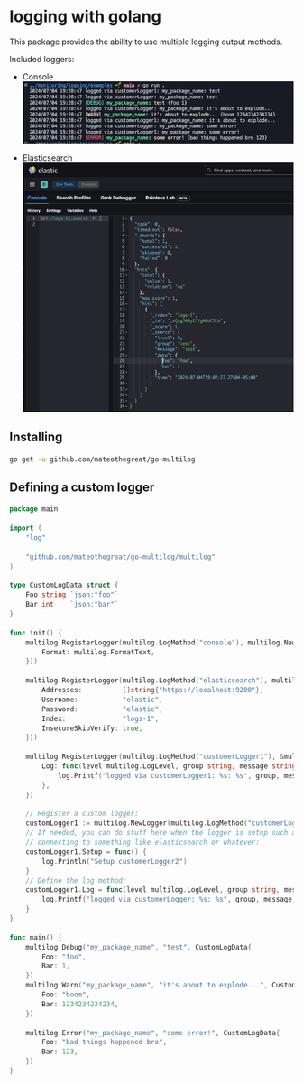 # logging with golang

This package provides the ability to use multiple logging output methods.

Included loggers:

* Console ![alt text](<CleanShot 2024-07-04 at 19.28.48.png>)

* Elasticsearch ![alt text](<CleanShot 2024-07-04 at 19.03.19.png>)

## Installing

```bash
go get -u github.com/mateothegreat/go-multilog
```

## Defining a custom logger

```go
package main

import (
	"log"

	"github.com/mateothegreat/go-multilog/multilog"
)

type CustomLogData struct {
	Foo string `json:"foo"`
	Bar int    `json:"bar"`
}

func init() {
	multilog.RegisterLogger(multilog.LogMethod("console"), multilog.NewConsoleLogger(&multilog.NewConsoleLoggerArgs{
		Format: multilog.FormatText,
	}))

	multilog.RegisterLogger(multilog.LogMethod("elasticsearch"), multilog.NewElasticsearchLogger(&multilog.NewElasticsearchLoggerArgs{
		Addresses:          []string{"https://localhost:9200"},
		Username:           "elastic",
		Password:           "elastic",
		Index:              "logs-1",
		InsecureSkipVerify: true,
	}))

	multilog.RegisterLogger(multilog.LogMethod("customerLogger1"), &multilog.CustomLogger{
		Log: func(level multilog.LogLevel, group string, message string, v any) {
			log.Printf("logged via customerLogger1: %s: %s", group, message)
		},
	})

	// Register a custom logger:
	customLogger1 := multilog.NewLogger(multilog.LogMethod("customerLogger2"))
	// If needed, you can do stuff here when the logger is setup such as
	// connecting to something like elasticsearch or whatever:
	customLogger1.Setup = func() {
		log.Println("Setup customerLogger2")
	}
	// Define the log method:
	customLogger1.Log = func(level multilog.LogLevel, group string, message string, v any) {
		log.Printf("logged via customerLogger: %s: %s", group, message)
	}
}

func main() {
	multilog.Debug("my_package_name", "test", CustomLogData{
		Foo: "foo",
		Bar: 1,
	})
	multilog.Warn("my_package_name", "it's about to explode...", CustomLogData{
		Foo: "boom",
		Bar: 1234234234234,
	})

	multilog.Error("my_package_name", "some error!", CustomLogData{
		Foo: "bad things happened bro",
		Bar: 123,
	})
}
```
